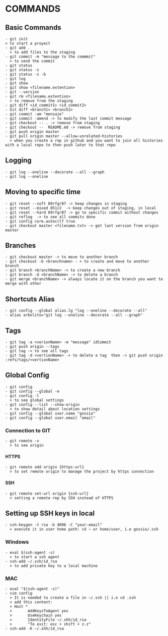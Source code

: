 # COMMANDS

## Basic Commands

	- git init        
  	> to start a proyect
	- git add .
	  > to add files to the staging 
	- git commit -m "message to the commmit"
	  > to send the commit
	- git status
	- git status -s
	- git status -s -b
	- git log 
	- git show
	- git show <filename.extention>
	- git --version
	- git rm <filename.extention>
	  > to remove from the staging
	- git diff <id_commit1> <id_commit2>
	- Git diff <branch1> <branch2>
	- git commit -am "mensaje"
	- git commit -amend -> to modify the last commit message 
	- git checkout -- . -> remove from staging
	- git checkout --  README.md -> remove from staging
	- git push origin master
	- git pull origin master --allow-unrelated-histories
	  > when you create a rep in github and you want to join all histories with a local repo to then push later to that repo

## Logging
	
	- git log --oneline --decorate --all --graph
	- git log --oneline 
	
## Moving to specific time
	
	- git reset --soft 89rfgr87 -> keep changes in staging
	- git reset --mixed 851c2  -> keep changes out of staging, in local
	- git reset --hard 89rfgr87 -> go to specific commit without changes
	- git reflog  -> to see all commits done
	- git config core.autocrlf true
	- git checkout master <filename.txt> -> get last version from origin master
	
## Branches

	- git checkout master -> to move to another branch
	- git checkout -b <branchname> - > to create and move to another branch
	- git branch <branchName> -> to create a new branch
	- git branch -d <branchName> -> to delete a branch
	- git merge <branchName> -> always locate it on the branch you want to merge with other
	
## Shortcuts Alias

	- git config --global alias.lg "log --oneline --decorate --all"
	- alias arbolito="git log --oneline --decorate --all --graph"

## Tags

	- git tag -a <verionName> -m "message" idCommit
	- git push origin --tags
	- git tag -> to see all tags
	- git tag -d <vertionName> -> to delete a tag  then -> git push origin :refs/tags/<vertionName>
	
	

## Global Config

	- git config
	- git config --global -e 
	- git config -l
	  > to see global settings
	- git config --list --show-origin
	  > to show detail about location settings
	- git config --global user.name "gossio"
	- git config --global user.email "email"

### Connection to GIT
	- git remote -v
	  > to see origin
 
 #### HTTPS
 
	- git remote add origin {https-url}
	  > to set remote origin to manage the project by https connection

#### SSH

	- git remote set-url origin {ssh-url}
	  > setting a remote rep by SSH instead of HTTPS

## Setting up SSH keys in local

	- ssh-keygen -t rsa -b 4096 -C "your-email"
	  > execute it in user home path: cd ~ or home/user, i.e gossio/.ssh

### Windows

	- eval $(ssh-agent -s)
	  > to start a ssh agent
	- ssh-add ~/.ssh/id_rsa
	  > to add private key to a local machine

### MAC

	- eval "$(ssh-agent -s)"
	- vim config
	  > It is needed to create a file in ~/.ssh || i.e cd .ssh
	  > add this content: 
	  > Host *
	  >       AddKeysToAgent yes
	  >       UseKeychain yes
	  >       IdentityFile ~/.shh/id_rsa 
	  >       "To exit: esc + shift + z-z"
	- ssh-add -K ~/.shh/id_rsa
